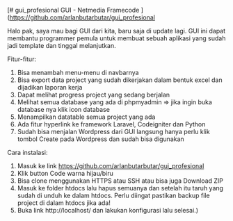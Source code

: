 [# gui_profesional
GUI - Netmedia Framecode
](https://github.com/arlanbutarbutar/gui_profesional

Halo pak, saya mau bagi GUI dari kita, baru saja di update lagi.
GUI ini dapat membantu programmer pemula untuk membuat sebuah aplikasi yang sudah jadi template dan tinggal melanjutkan.

Fitur-fitur:
1. Bisa menambah menu-menu di navbarnya
2. Bisa export data project yang sudah dikerjakan dalam bentuk excel dan dijadikan laporan kerja
3. Dapat melihat progress project yang sedang berjalan
4. Melihat semua database yang ada di phpmyadmin
   => jika ingin buka database nya klik icon database
5. Menampilkan datatable semua project yang ada
6. Ada fitur hyperlink ke framework Laravel, Codeigniter dan Python
7. Sudah bisa menjalan Wordpress dari GUI langsung hanya perlu klik tombol Create pada Wordpress dan sudah bisa digunakan

Cara instalasi:
1. Masuk ke link https://github.com/arlanbutarbutar/gui_profesional
2. Klik button Code warna hijau/biru
3. Bisa clone menggunakan HTTPS atau SSH atau bisa juga Download ZIP
4. Masuk ke folder htdocs lalu hapus semuanya dan setelah itu taruh yang sudah di unduh ke dalam htdocs. Perlu diingat pastikan backup file project di dalam htdocs jika ada!
5. Buka link http://localhost/ dan lakukan konfigurasi lalu selesai.)
